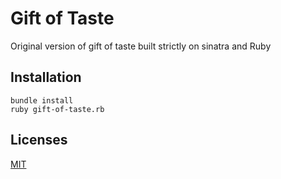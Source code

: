 
# Gift of Taste

Original version of gift of taste built strictly on sinatra and Ruby 

## Installation

```
bundle install
ruby gift-of-taste.rb
```

## Licenses
[MIT]()

